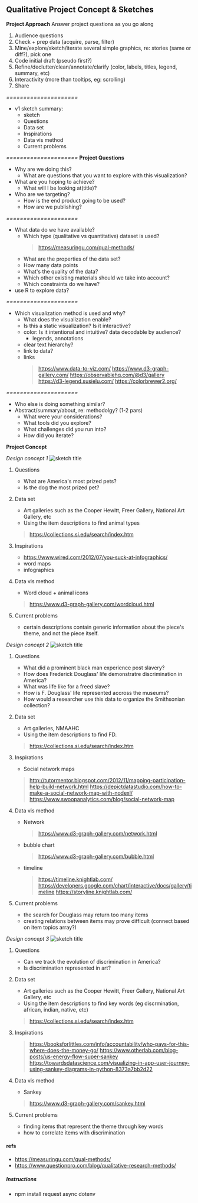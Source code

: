 ## Qualitative Project Concept & Sketches

**Project Approach**
Answer project questions as you go along
1. Audience questions
2. Check + prep data (acquire, parse, filter)
3. Mine/explore/sketch/iterate several simple graphics, re: stories (same or diff?), pick one
4. Code initial draft (pseudo first?)
5. Refine/declutter/clean/annotate/clarify (color, labels, titles, legend, summary, etc)
6. Interactivity (more than tooltips, eg: scrolling)
7. Share

*=====================*
- v1 sketch summary:
    - sketch
    - Questions
    - Data set
    - Inspirations
    - Data vis method
    - Current problems

*=====================*
**Project Questions**
- Why are we doing this?
    - What are questions that you want to explore with this visualization?
- What are you hoping to achieve?
    - What will I be looking at(title)?
- Who are we targeting?
    - How is the end product going to be used?
    - How are we publishing?

*=====================*
- What data do we have available? 
    - Which type (qualitative vs quantitative) dataset is used? 
        > https://measuringu.com/qual-methods/
    - What are the properties of the data set? 
    - How many data points
    - What's the quality of the data? 
    - Which other existing materials should we take into account?
    - Which constraints do we have?
- use R to explore data?

*=====================*
- Which visualization method is used and why?
    - What does the visualization enable?
    - Is this a static visualization? Is it interactive?
    - color: Is it intentional and intuitive? data decodable by audience?
        - legends, annotations
    - clear text hierarchy?
    - link to data?
    - links
        > https://www.data-to-viz.com/
        > https://www.d3-graph-gallery.com/
        > https://observablehq.com/@d3/gallery
        > https://d3-legend.susielu.com/
        > https://colorbrewer2.org/

*=====================*
- Who else is doing something similar?
- Abstract/summary/about, re: methodolgy? (1-2 pars)
    - What were your considerations? 
    - What tools did you explore? 
    - What challenges did you run into? 
    - How did you iterate?


**Project Concept**

*Design concept 1*
![sketch title](sketch_url)

1. Questions
    - What are America's most prized pets?
    - Is the dog the most prized pet?

2. Data set
    - Art galleries such as the Cooper Hewitt, Freer Gallery, National Art Gallery, etc
    - Using the item descriptions to find animal types
    > https://collections.si.edu/search/index.htm

3. Inspirations
    - https://www.wired.com/2012/07/you-suck-at-infographics/
    - word maps
    - infographics

4.  Data vis method
    - Word cloud + animal icons
    > https://www.d3-graph-gallery.com/wordcloud.html

5. Current problems
    - certain descriptions contain generic information about the piece's theme, and not the piece itself.

*Design concept 2*
![sketch title](sketch_url)

1. Questions
    - What did a prominent black man experience post slavery?
    - How does Frederick Douglass' life demonstratre discrimination in America?
    - What was life like for a freed slave?
    - How is F. Douglass' life represented accross the museums?
    - How would a researcher use this data to organize the Smithsonian collection?

2. Data set
    - Art galleries, NMAAHC
    - Using the item descriptions to find FD.
    > https://collections.si.edu/search/index.htm

3. Inspirations
    - Social network maps
    > http://tutormentor.blogspot.com/2012/11/mapping-participation-help-build-network.html
    > https://depictdatastudio.com/how-to-make-a-social-network-map-with-nodexl/
    > https://www.swoopanalytics.com/blog/social-network-map

4.  Data vis method
    - Network
        > https://www.d3-graph-gallery.com/network.html
    - bubble chart
        > https://www.d3-graph-gallery.com/bubble.html
    - timeline
        > https://timeline.knightlab.com/
        > https://developers.google.com/chart/interactive/docs/gallery/timeline
        > https://storyline.knightlab.com/

5. Current problems
    - the search for Douglass may return too many items
    - creating relations between items may prove difficult (connect based on item topics array?)

*Design concept 3*
![sketch title](sketch_url)

1. Questions
    - Can we track the evolution of discrimination in America?
    - Is discrimination represented in art?

2. Data set
    - Art galleries such as the Cooper Hewitt, Freer Gallery, National Art Gallery, etc
    - Using the item descriptions to find key words (eg discrmination, african, indian, native, etc)
    > https://collections.si.edu/search/index.htm

3. Inspirations
    > https://booksforlittles.com/info/accountability/who-pays-for-this-where-does-the-money-go/
    > https://www.otherlab.com/blog-posts/us-energy-flow-super-sankey
    > https://towardsdatascience.com/visualizing-in-app-user-journey-using-sankey-diagrams-in-python-8373a7bb2d22

4.  Data vis method
    - Sankey
    > https://www.d3-graph-gallery.com/sankey.html

5. Current problems
    - finding items that represent the theme through key words
    - how to correlate items with discrimination

#### refs
- https://measuringu.com/qual-methods/
- https://www.questionpro.com/blog/qualitative-research-methods/

##### Instructions
- npm install request async dotenv

